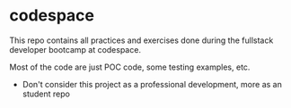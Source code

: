 # codespace

This repo contains all practices and exercises done during the fullstack developer bootcamp at codespace.

Most of the code are just POC code, some testing examples, etc. 

 - Don't consider this project as a professional development, more as an student repo

